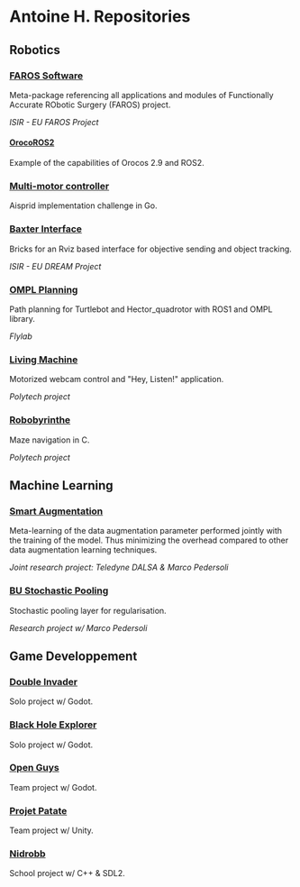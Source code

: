 # Antoine H. Repositories
## Robotics
### [FAROS Software](https://github.com/h2020faros/faros_software)
Meta-package referencing all applications and modules of Functionally Accurate RObotic Surgery (FAROS) project.

_ISIR - EU FAROS Project_

#### [OrocoROS2](https://github.com/AntoineHX/orocoros2)
Example of the capabilities of Orocos 2.9 and ROS2.

### [Multi-motor controller](https://forgejo.geeks.sexy/AntoineH/multi-motors-controller)
Aisprid implementation challenge in Go.

### [Baxter Interface](https://forgejo.geeks.sexy/AntoineH/BaxterInterface)
Bricks for an Rviz based interface for objective sending and object tracking. 

_ISIR - EU DREAM Project_

### [OMPL Planning](https://forgejo.geeks.sexy/AntoineH/OMPL_Planning)
Path planning for Turtlebot and Hector_quadrotor with ROS1 and OMPL library.

_Flylab_

### [Living Machine](https://forgejo.geeks.sexy/AntoineH/LivingMachine)
Motorized webcam control and "Hey, Listen!" application.

_Polytech project_
### [Robobyrinthe](https://forgejo.geeks.sexy/AntoineH/Robobyrinthe)
Maze navigation in C.

_Polytech project_

## Machine Learning
### [Smart Augmentation](https://forgejo.geeks.sexy/AntoineH/smart_augmentation)
Meta-learning of the data augmentation parameter performed jointly with the training of the model. Thus minimizing the overhead compared to other data augmentation learning techniques.

_Joint research project: Teledyne DALSA & Marco Pedersoli_

### [BU Stochastic Pooling](https://forgejo.geeks.sexy/AntoineH/BU_Stoch_pool)
Stochastic pooling layer for regularisation.

_Research project w/ Marco Pedersoli_

## Game Developpement
### [Double Invader](https://forgejo.geeks.sexy/AntoineH/Double_Invader)
Solo project w/ Godot.

### [Black Hole Explorer](https://forgejo.geeks.sexy/AntoineH/Black_Hole_Explorer)
Solo project w/ Godot.

### [Open Guys](https://forgejo.geeks.sexy/Geeks/open-guys)
Team project w/ Godot.

### [Projet Patate](https://forgejo.geeks.sexy/AntoineH/ProjetPatate)
Team project w/ Unity.

### [Nidrobb](https://forgejo.geeks.sexy/AntoineH/Nidrobb)
School project w/ C++ & SDL2.
